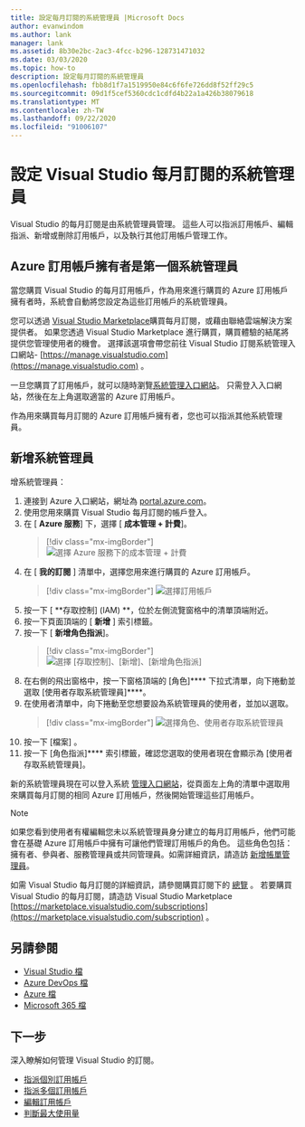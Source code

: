 ```yaml
---
title: 設定每月訂閱的系統管理員 |Microsoft Docs
author: evanwindom
ms.author: lank
manager: lank
ms.assetid: 8b30e2bc-2ac3-4fcc-b296-128731471032
ms.date: 03/03/2020
ms.topic: how-to
description: 設定每月訂閱的系統管理員
ms.openlocfilehash: fbb8d1f7a1519950e84c6f6fe726dd8f52ff29c5
ms.sourcegitcommit: 09d1f5cef5360cdc1cdfd4b22a1a426b38079618
ms.translationtype: MT
ms.contentlocale: zh-TW
ms.lasthandoff: 09/22/2020
ms.locfileid: "91006107"
---
```

# <a name="set-up-administrators-for-visual-studio-monthly-subscriptions"></a>設定 Visual Studio 每月訂閱的系統管理員

Visual Studio 的每月訂閱是由系統管理員管理。 這些人可以指派訂用帳戶、編輯指派、新增或刪除訂用帳戶，以及執行其他訂用帳戶管理工作。

## <a name="the-azure-subscription-owner-is-the-first-administrator"></a>Azure 訂用帳戶擁有者是第一個系統管理員

當您購買 Visual Studio 的每月訂用帳戶，作為用來進行購買的 Azure 訂用帳戶擁有者時，系統會自動將您設定為這些訂用帳戶的系統管理員。

您可以透過 [Visual Studio Marketplace](https://marketplace.visualstudio.com/subscriptions)購買每月訂閱，或藉由聯絡雲端解決方案提供者。 如果您透過 Visual Studio Marketplace 進行購買，購買體驗的結尾將提供您管理使用者的機會。 選擇該選項會帶您前往 Visual Studio 訂閱系統管理入口網站- [https://manage.visualstudio.com](https://manage.visualstudio.com) 。

一旦您購買了訂用帳戶，就可以隨時瀏覽[系統管理入口網站](https://manage.visualstudio.com)。 只需登入入口網站，然後在左上角選取適當的 Azure 訂用帳戶。

作為用來購買每月訂閱的 Azure 訂用帳戶擁有者，您也可以指派其他系統管理員。

## <a name="add-administrators"></a>新增系統管理員

增系統管理員：

1. 連接到 Azure 入口網站，網址為 [portal.azure.com](https://portal.azure.com)。
2. 使用您用來購買 Visual Studio 每月訂閱的帳戶登入。
3. 在 [ **Azure 服務**] 下，選擇 [ **成本管理 + 計費**]。
   > [!div class="mx-imgBorder"]
   > ![選擇 Azure 服務下的成本管理 + 計費](_img/cloud-admin/azure-cost-billing.png "從 Azure 服務群組選擇成本管理")
4. 在 [ **我的訂閱** ] 清單中，選擇您用來進行購買的 Azure 訂用帳戶。
   > [!div class="mx-imgBorder"]
   > ![選擇訂用帳戶](_img/cloud-admin/subscription-list.png "選擇您想要用來進行購買的 Azure 訂用帳戶。")
5. 按一下 [ **存取控制] (IAM) **，位於左側流覽窗格中的清單頂端附近。
6. 按一下頁面頂端的 [ **新增** ] 索引標籤。
7. 按一下 [ **新增角色指派**]。
   > [!div class="mx-imgBorder"]
   > ![選擇 [存取控制]、[新增]、[新增角色指派]](_img/cloud-admin/access-control-add.png "從左側清單中選擇 [存取控制]，然後選擇 [新增]。")
8. 在右側的飛出窗格中，按一下窗格頂端的 [角色]**** 下拉式清單，向下捲動並選取 [使用者存取系統管理員]****。
9. 在使用者清單中，向下捲動至您想要設為系統管理員的使用者，並加以選取。 
   > [!div class="mx-imgBorder"]
   > ![選擇角色、使用者存取系統管理員](_img/cloud-admin/add-role-user-access-admin.png "選擇 [角色]，選取 [使用者存取系統管理員]，然後選取使用者的名稱，讓他們成為系統管理員。")
10. 按一下 [檔案]  。
11. 按一下 [角色指派]**** 索引標籤，確認您選取的使用者現在會顯示為 [使用者存取系統管理員]。

新的系統管理員現在可以登入系統 [管理入口網站](https://manage.visualstudio.com)，從頁面左上角的清單中選取用來購買每月訂閱的相同 Azure 訂用帳戶，然後開始管理這些訂用帳戶。

> [!NOTE]
> 如果您看到使用者有權編輯您未以系統管理員身分建立的每月訂用帳戶，他們可能會在基礎 Azure 訂用帳戶中擁有可讓他們管理訂用帳戶的角色。 這些角色包括：擁有者、參與者、服務管理員或共同管理員。如需詳細資訊，請造訪 [新增帳單管理員](/azure/devops/organizations/billing/add-backup-billing-managers?view=vsts)。

如需 Visual Studio 每月訂閱的詳細資訊，請參閱購買訂閱下的 [總覽](vscloud-overview.md) 。 若要購買 Visual Studio 的每月訂閱，請造訪 Visual Studio Marketplace [https://marketplace.visualstudio.com/subscriptions](https://marketplace.visualstudio.com/subscription) 。

## <a name="see-also"></a>另請參閱
- [Visual Studio 檔](/visualstudio/)
- [Azure DevOps 檔](/azure/devops/)
- [Azure 檔](/azure/)
- [Microsoft 365 檔](/microsoft-365/)

## <a name="next-steps"></a>下一步
深入瞭解如何管理 Visual Studio 的訂閱。
- [指派個別訂用帳戶](assign-license.md)
- [指派多個訂用帳戶](assign-license-bulk.md)
- [編輯訂用帳戶](edit-license.md)
- [判斷最大使用量](maximum-usage.md)